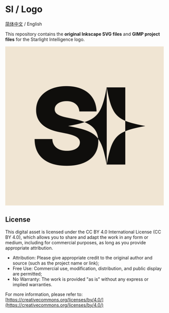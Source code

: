 # SI / Logo

[简体中文](README.md) / English

This repository contains the **original Inkscape SVG files** and **GIMP project files** for the Starlight Intelligence logo.

![avatar.jpg](docs/avatar.jpg)

## License

This digital asset is licensed under the CC BY 4.0 International License (CC BY 4.0), which allows you to share and adapt the work in any form or medium, including for commercial purposes, as long as you provide appropriate attribution.

- Attribution: Please give appropriate credit to the original author and source (such as the project name or link);
- Free Use: Commercial use, modification, distribution, and public display are permitted;
- No Warranty: The work is provided "as is" without any express or implied warranties.

For more information, please refer to: [https://creativecommons.org/licenses/by/4.0/](https://creativecommons.org/licenses/by/4.0/)
